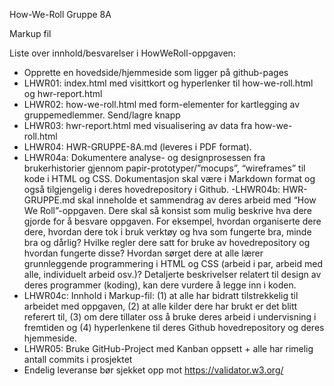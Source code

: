 How-We-Roll Gruppe 8A

Markup fil

Liste over innhold/besvarelser i HowWeRoll-oppgaven:
- Opprette en hovedside/hjemmeside som ligger på github-pages
- LHWR01: index.html med visittkort og hyperlenker til how-we-roll.html og hwr-report.html
- LHWR02: how-we-roll.html med form-elementer for kartlegging av gruppemedlemmer. Send/lagre knapp 
- LHWR03: hwr-report.html med visualisering av data fra how-we-roll.html
- LHWR04: HWR-GRUPPE-8A.md (leveres i PDF format).
- LHWR04a: Dokumentere analyse- og designprosessen fra brukerhistorier gjennom
papir-prototyper/”mocups”, “wireframes” til kode i HTML og CSS. Dokumentasjon skal være i
Markdown format og også tilgjengelig i deres hovedrepository i Github.
-LHWR04b: HWR-GRUPPE<gruppe-id>.md skal inneholde et sammendrag av deres arbeid med “How We
Roll”-oppgaven. Dere skal så konsist som mulig beskrive hva dere gjorde for å besvare oppgaven. For eksempel, hvordan organiserte dere dere, hvordan dere tok i bruk verktøy og hva som fungerte bra, minde bra og dårlig? Hvilke regler dere satt for bruke av hovedrepository og hvordan fungerte disse? Hvordan sørget dere at alle lærer grunnleggende programmering i HTML og CSS (arbeid i par, arbeid med alle, individuelt arbeid osv.)? Detaljerte beskrivelser relatert til design av deres programmer (koding), kan dere vurdere å legge inn i koden.
- LHWR04c: Innhold i Markup-fil: 
(1) at alle har bidratt tilstrekkelig til arbeidet med oppgaven,
(2) at alle kilder dere har brukt er det blitt referert til,
(3) om dere tillater oss å bruke deres arbeid i undervisning i fremtiden og
(4) hyperlenkene til deres Github hovedrepository og deres hjemmeside.
- LHWR05: Bruke GitHub-Project med Kanban oppsett + alle har rimelig antall commits i prosjektet
- Endelig leveranse bør sjekket opp mot https://validator.w3.org/
